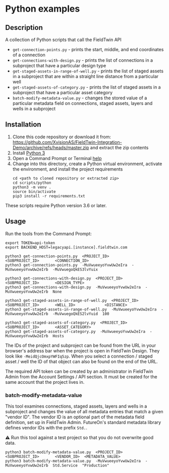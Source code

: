 # Python examples

## Description

A collection of Python scripts that call the FieldTwin API 

* `get-connection-points.py` - prints the start, middle, and end coordinates of a connection
* `get-connections-with-design.py` - prints the list of connections in a subproject
  that have a particular design type
* `get-staged-assets-in-range-of-well.py` - prints the list of staged assets in a
  subproject that are within a straight line distance from a particular well
* `get-staged-assets-of-category.py` - prints the list of staged assets in a subproject
  that have a particular asset category
* `batch-modify-metadata-value.py` - changes the stored value of a particular metadata
  field on connections, staged assets, layers and wells in a subproject

## Installation

1. Clone this code repository or download it from:  
   https://github.com/XvisionAS/FieldTwin-Integration-Demo/archive/refs/heads/master.zip
   and extract the zip contents
2. Install [Python 3](https://www.python.org/downloads/)
3. Open a Command Prompt or Terminal [help](https://www.lifewire.com/how-to-open-command-prompt-2618089)
4. Change into this directory, create a Python virtual environment,
   activate the environment, and install the project requirements
   ```
   cd <path to cloned repository or extracted zip>
   cd scripts/python
   python3 -m venv .
   source bin/activate
   pip3 install -r requirements.txt
   ```

These scripts require Python version 3.6 or later.

## Usage

Run the tools from the Command Prompt:

```
export TOKEN=api-token
export BACKEND_HOST=legacyapi.[instance].fieldtwin.com

python3 get-connection-points.py  <PROJECT_ID>          <SUBPROJECT_ID>       <CONNECTION_ID>
python3 get-connection-points.py  -MuVwueeyoYvwUw2eIra  -MuVwueeyoYvwUw2eIrb  -MuVwuegoQkES3lvYuix

python3 get-connections-with-design.py  <PROJECT_ID>          <SUBPROJECT_ID>       <DESIGN_TYPE>
python3 get-connections-with-design.py  -MuVwueeyoYvwUw2eIra  -MuVwueeyoYvwUw2eIrb  None

python3 get-staged-assets-in-range-of-well.py  <PROJECT_ID>          <SUBPROJECT_ID>       <WELL_ID>             <DISTANCE>
python3 get-staged-assets-in-range-of-well.py  -MuVwueeyoYvwUw2eIra  -MuVwueeyoYvwUw2eIrb  -MuVwuegoQkES2lvYuid  100

python3 get-staged-assets-of-category.py  <PROJECT_ID>          <SUBPROJECT_ID>       <ASSET_CATEGORY>
python3 get-staged-assets-of-category.py  -MuVwueeyoYvwUw2eIra  -MuVwueeyoYvwUw2eIrb  Hosts
```

The IDs of the project and subproject can be found from the URL in your browser's address
bar when the project is open in FieldTwin Design. They look like `-MeidQjcOmxpYWFIq5zp`.
When you select a connection / staged asset / well the ID of that object can also be found
on the end of the URL.

The required API token can be created by an administrator in FieldTwin Admin from the
Account Settings / API section. It must be created for the same account that the project
lives in.

### batch-modify-metadata-value

This tool examines connections, staged assets, layers and wells in a subproject and
changes the value of all metadata entries that match a given "vendor ID". The vendor ID
is an optional part of the metadata field definition, set up in FieldTwin Admin.
FutureOn's standard metadata library defines vendor IDs with the prefix `Std.`.

:warning: Run this tool against a test project so that you do not overwrite good data.

```
python3 batch-modify-metadata-value.py  <PROJECT_ID>          <SUBPROJECT_ID>       <VENDOR_ID>  <METADATA_VALUE>
python3 batch-modify-metadata-value.py  -MuVwueeyoYvwUw2eIra  -MuVwueeyoYvwUw2eIrb  Std.Service  "Production"
```
